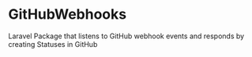 # GitHubWebhooks
Laravel Package that listens to GitHub webhook events and responds by creating Statuses in GitHub
